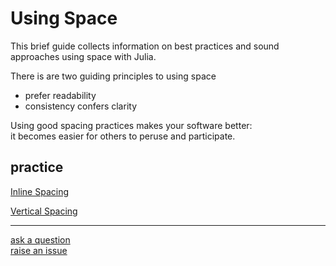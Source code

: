 # Using Space

This brief guide collects information on best practices and sound approaches using space with Julia.  

There is are two guiding principles to using space
- prefer readability
- consistency confers clarity

Using good spacing practices makes your software better:  
it becomes easier for others to peruse and participate.   

## practice

[Inline Spacing](https://github.com/JuliaPraxis/Spacing/blob/master/guides/InlineSpacing.md)   
   
   
[Vertical Spacing](https://github.com/JuliaPraxis/Spacing/blob/master/guides/VerticalSpacing.md)  
  


----
   
   [ask a question](https://gitter.im/JuliaPraxis/CodingConventions)  
   [raise an issue](https://github.com/JuliaPraxis/Spacing/issues)
